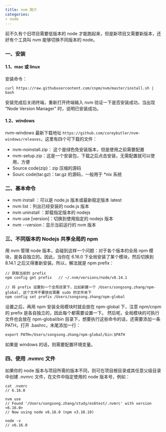 ```yaml
---
title: nvm 简介
categories:
- node
---
```

前不久有个旧项目需要低版本的 node 才能跑起来，但是新项目又需要新版本，还好有个工具叫 nvm 能够切换不同版本的 node。
<!--more--> 
### 一、安装
#### 1.1、mac 或 linux
安装命令：
```
curl https://raw.githubusercontent.com/cnpm/nvm/master/install.sh | bash
```
安装完成后关闭终端，重新打开终端输入 nvm 验证一下是否安装成功，当出现 "Node Version Manager" 时，说明已安装成功。
#### 1.2、windows
nvm-windows 最新下载地址 `https://github.com/coreybutler/nvm-windows/releases`，这里有四个可下载的文件：
- nvm-noinstall.zip： 这个是绿色免安装版本，但是使用之前需要配置
- nvm-setup.zip：这是一个安装包，下载之后点击安装，无需配置就可以使用，方便
- Source code(zip)：zip 压缩的源码
- Sourc code(tar.gz)：tar.gz 的源码，一般用于 *nix 系统

### 二、基本命令
- nvm install <version>：可以是 node.js 版本或最新稳定版本 latest
- nvm list：列出已经安装的 node.js 版本
- nvm uninstall <version>：卸载指定版本的 nodejs
- nvm use [version]：切换到使用指定的 nodejs 版本
- nvm --version：显示当前运行的 nvm 版本

### 三、不同版本的 Nodejs 共享全局的 npm
用 nvm 管理 node 版本，会碰到这样一个问题：对于各个版本的全局 npm 模块，是各自独立的。因此，当你在 6.16.0 下全局安装了某个模块，然后切换到 8.14.1 之后又得重新安装。所以，解法就是 npm prefix：
```
// 获取当前的 prefix
npm config get prefix   // ~/.nvm/versions/node/v8.14.1

// 将 prefix 设置到一个全局目录下，比如新建一个 /Users/songsong.zhang/npm-global, 这个文件不要放在需要 sudo 的文件夹下
npm config set prefix /Users/songsong.zhang/npm-global
```
设置之后，再用 npm 安装全局模块时就会放在 npm-global 下，注意 npm/cnpm 的 prefix 是各自独立的，因此每个都需要设置一下。
然后呢，全局模块的可执行文件也会放在 npm-global/bin 目录下，想要执行这些命令的话，还需要添加一条 PATH，打开 .bashrc，末尾添加一行：
```
export PATH=/Users/songsong.zhang/npm-global/bin:$PATH
```
如果是 windows 的话，则需要配置环境变量。
### 四、使用 .nvmrc 文件
如果你的 node 版本与项目所需的版本不同，则可在项目根目录或其任意父级目录中创建 .nvmrc 文件，在文件中指定使用的 node 版本号，例如：
```
cat .nvmrc
// 6.16.0

nvm use
// Found '/Users/songsong.zhang/study/es6test/.nvmrc' with version <6.16.0>
// Now using node v6.16.0 (npm v3.10.10)

node -v
// v6.16.0
```
